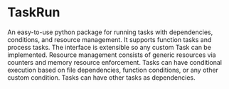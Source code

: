 # TaskRun

An easy-to-use python package for running tasks with dependencies, conditions,
and resource management. It supports function tasks and process tasks. The
interface is extensible so any custom Task can be implemented. Resource
management consists of generic resources via counters and memory resource
enforcement. Tasks can have conditional execution based on file dependencies,
function conditions, or any other custom condition. Tasks can have other tasks
as dependencies.

